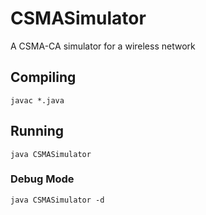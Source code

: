 # CSMASimulator
A CSMA-CA simulator for a wireless network
## Compiling
`javac *.java`
## Running
`java CSMASimulator`
### Debug Mode
`java CSMASimulator -d`

